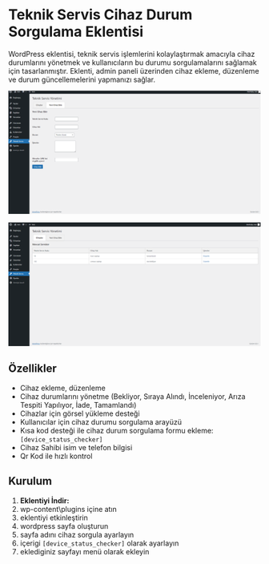 # Teknik Servis Cihaz Durum Sorgulama Eklentisi

WordPress eklentisi, teknik servis işlemlerini kolaylaştırmak amacıyla cihaz durumlarını yönetmek ve kullanıcıların bu durumu sorgulamalarını sağlamak için tasarlanmıştır. 
Eklenti, admin paneli üzerinden cihaz ekleme, düzenleme ve durum güncellemelerini yapmanızı sağlar.

![Cihaz Ekle](cihazekle.png)

![Cihaz Durumu Sorgulama Ekranı](servisler.png)

## Özellikler

- Cihaz ekleme, düzenleme
- Cihaz durumlarını yönetme (Bekliyor, Sıraya Alındı, İnceleniyor, Arıza Tespiti Yapılıyor, İade, Tamamlandı)
- Cihazlar için görsel yükleme desteği
- Kullanıcılar için cihaz durumu sorgulama arayüzü
- Kısa kod desteği ile cihaz durum sorgulama formu ekleme: `[device_status_checker]`
- Cihaz Sahibi isim ve telefon bilgisi
- Qr Kod ile hızlı kontrol

## Kurulum

1. **Eklentiyi İndir:**
2. wp-content\plugins içine atın
3. eklentiyi etkinleştirin
4. wordpress sayfa oluşturun
5. sayfa adını cihaz sorgula ayarlayın
6. içerigi `[device_status_checker]` olarak ayarlayın
7. eklediginiz sayfayı menü olarak ekleyin
